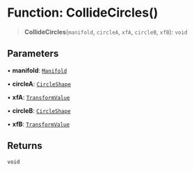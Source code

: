 # Function: CollideCircles()

> **CollideCircles**(`manifold`, `circleA`, `xfA`, `circleB`, `xfB`): `void`

## Parameters

• **manifold**: [`Manifold`](../classes/Manifold)

• **circleA**: [`CircleShape`](../classes/CircleShape)

• **xfA**: [`TransformValue`](../type-aliases/TransformValue)

• **circleB**: [`CircleShape`](../classes/CircleShape)

• **xfB**: [`TransformValue`](../type-aliases/TransformValue)

## Returns

`void`
